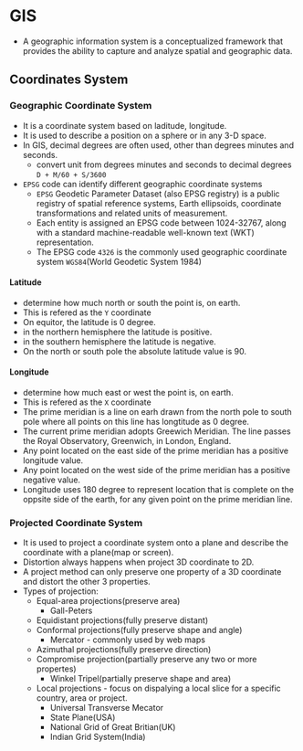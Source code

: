# GIS

- A geographic information system is a conceptualized framework that provides the ability to capture and analyze spatial and geographic data.

## Coordinates System

### Geographic Coordinate System

- It is a coordinate system based on laditude, longitude.
- It is used to describe a position on a sphere or in any 3-D space.
- In GIS, decimal degrees are often used, other than degrees minutes and seconds.
  - convert unit from degrees minutes and seconds to decimal degrees `D + M/60 + S/3600`
- `EPSG` code can identify different geographic coordinate systems
  - `EPSG` Geodetic Parameter Dataset (also EPSG registry) is a public registry of spatial reference systems, Earth ellipsoids, coordinate transformations and related units of measurement.
  - Each entity is assigned an EPSG code between 1024-32767, along with a standard machine-readable well-known text (WKT) representation.
  - The EPSG code `4326` is the commonly used geographic coordinate system `WGS84`(World Geodetic System 1984)

#### Latitude

- determine how much north or south the point is, on earth.
- This is refered as the `Y` coordinate
- On equitor, the latitude is 0 degree.
- in the northern hemisphere the latitude is positive.
- in the southern hemisphere the latitude is negative.
- On the north or south pole the absolute latitude value is 90.

#### Longitude

- determine how much east or west the point is, on earth.
- This is refered as the `X` coordinate
- The prime meridian is a line on earh drawn from the north pole to south pole where all points on this line has longtitude as 0 degree.
- The current prime meridian adopts Greewich Meridian. The line passes the Royal Observatory, Greenwich, in London, England.
- Any point located on the east side of the prime meridian has a positive longitude value.
- Any point located on the west side of the prime meridian has a positive negative value.
- Longitude uses 180 degree to represent location that is complete on the oppsite side of the earth, for any given point on the prime meridian line.

### Projected Coordinate System

- It is used to project a coordinate system onto a plane and describe the coordinate with a plane(map or screen).
- Distortion always happens when project 3D coordinate to 2D.
- A project method can only preserve one property of a 3D coordinate and distort the other 3 properties.
- Types of projection:
  - Equal-area projections(preserve area)
    - Gall-Peters
  - Equidistant projections(fully preserve distant)
  - Conformal projections(fully preserve shape and angle)
    - Mercator - commonly used by web maps
  - Azimuthal projections(fully preserve direction)
  - Compromise projection(partially preserve any two or more propertes)
    - Winkel Tripel(partially preserve shape and area)
  - Local projections - focus on dispalying a local slice for a specific country, area or project.
    - Universal Transverse Mecator
    - State Plane(USA)
    - National Grid of Great Britian(UK)
    - Indian Grid System(India)
